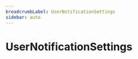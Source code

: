 ```yaml
---
breadcrumbLabel: UserNotificationSettings
sidebar: auto
---
```


# UserNotificationSettings

<ProxySummary/>

<ApiDocs/>
